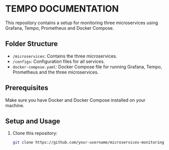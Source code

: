 # TEMPO DOCUMENTATION

This repository contains a setup for monitoring three microservices using Grafana, Tempo, Prometheus and Docker Compose.

## Folder Structure

- `/microservices`: Contains the three microservices.
- `/configs`: Configuration files for all services.
- `docker-compose.yaml`: Docker Compose file for running Grafana, Tempo, Prometheus and the three microservices.

## Prerequisites

Make sure you have Docker and Docker Compose installed on your machine.

## Setup and Usage

1. Clone this repository:

   ```bash
   git clone https://github.com/your-username/microservices-monitoring.git
   ```

